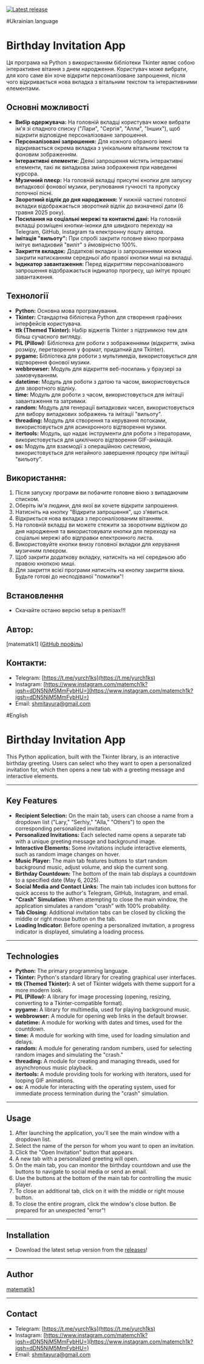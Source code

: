 [![Latest release](https://img.shields.io/badge/Release-click-labelColor=0000&logoColor=0eff0e)](https://github.com/matematik1/Birthday-invitation/releases/latest)

#Ukrainian language
# Birthday Invitation App

Ця програма на Python з використанням бібліотеки Tkinter являє собою інтерактивне вітання з днем народження. Користувач може вибрати, для кого саме він хоче відкрити персоналізоване запрошення, після чого відкривається нова вкладка з вітальним текстом та інтерактивними елементами.

## Основні можливості

* **Вибір одержувача:** На головній вкладці користувач може вибрати ім'я зі спадного списку ("Лари", "Сергія", "Алли", "Інших"), щоб відкрити відповідне персоналізоване запрошення.
* **Персоналізовані запрошення:** Для кожного обраного імені відкривається окрема вкладка з унікальним вітальним текстом та фоновим зображенням.
* **Інтерактивні елементи:** Деякі запрошення містять інтерактивні елементи, такі як випадкова зміна зображення при наведенні курсора.
* **Музичний плеєр:** На головній вкладці присутні кнопки для запуску випадкової фонової музики, регулювання гучності та пропуску поточної пісні.
* **Зворотний відлік до дня народження:** У нижній частині головної вкладки відображається зворотний відлік до визначеної дати (6 травня 2025 року).
* **Посилання на соціальні мережі та контактні дані:** На головній вкладці розміщені кнопки-іконки для швидкого переходу на Telegram, GitHub, Instagram та електронну пошту автора.
* **Імітація "вильоту":** При спробі закрити головне вікно програма імітує випадковий "виліт" з ймовірністю 100%.
* **Закриття вкладок:** Додаткові вкладки із запрошеннями можна закрити натисканням середньої або правої кнопки миші на вкладці.
* **Індикатор завантаження:** Перед відкриттям персоналізованого запрошення відображається індикатор прогресу, що імітує процес завантаження.

## Технології

* **Python:** Основна мова програмування.
* **Tkinter:** Стандартна бібліотека Python для створення графічних інтерфейсів користувача.
* **ttk (Themed Tkinter):** Набір віджетів Tkinter з підтримкою тем для більш сучасного вигляду.
* **PIL (Pillow):** Бібліотека для роботи з зображеннями (відкриття, зміна розміру, перетворення у формат, придатний для Tkinter).
* **pygame:** Бібліотека для роботи з мультимедіа, використовується для відтворення фонової музики.
* **webbrowser:** Модуль для відкриття веб-посилань у браузері за замовчуванням.
* **datetime:** Модуль для роботи з датою та часом, використовується для зворотного відліку.
* **time:** Модуль для роботи з часом, використовується для імітації завантаження та затримки.
* **random:** Модуль для генерації випадкових чисел, використовується для вибору випадкових зображень та імітації "вильоту".
* **threading:** Модуль для створення та керування потоками, використовується для асинхронного відтворення музики.
* **itertools:** Модуль, що надає інструменти для роботи з ітераторами, використовується для циклічного відтворення GIF-анімацій.
* **os:** Модуль для взаємодії з операційною системою, використовується для негайного завершення процесу при імітації "вильоту".

## Використання:

1.  Після запуску програми ви побачите головне вікно з випадаючим списком.
2.  Оберіть ім'я людини, для якої ви хочете відкрити запрошення.
3.  Натисніть на кнопку "Відкрити запрошення", що з'явиться.
4.  Відкриється нова вкладка з персоналізованим вітанням.
5.  На головній вкладці ви можете стежити за зворотним відліком до дня народження та використовувати кнопки для переходу на соціальні мережі або відправки електронного листа.
6.  Використовуйте кнопки внизу головної вкладки для керування музичним плеєром.
7.  Щоб закрити додаткову вкладку, натисніть на неї середньою або правою кнопкою миші.
8.  Для закриття всієї програми натисніть на кнопку закриття вікна. Будьте готові до несподіваної "помилки"!

## Встановлення
* Скачайте останю версію setup в релізах!!!

## Автор:

\[matematik1] ([GitHub профіль](https://github.com/matematik1))

## Контакти:

* Telegram: [https://t.me/yurch1ks](https://t.me/yurch1ks)
* Instagram: [https://www.instagram.com/matemch1k?igsh=dDN5NjM5MmFybHU=](https://www.instagram.com/matemch1k?igsh=dDN5NjM5MmFybHU=)
* Email: shmitayura@gmail.com

#English
# Birthday Invitation App

This Python application, built with the Tkinter library, is an interactive birthday greeting. Users can select who they want to open a personalized invitation for, which then opens a new tab with a greeting message and interactive elements.

---

## Key Features

* **Recipient Selection:** On the main tab, users can choose a name from a dropdown list ("Lary," "Serhiy," "Alla," "Others") to open the corresponding personalized invitation.
* **Personalized Invitations:** Each selected name opens a separate tab with a unique greeting message and background image.
* **Interactive Elements:** Some invitations include interactive elements, such as random image changes on hover.
* **Music Player:** The main tab features buttons to start random background music, adjust volume, and skip the current song.
* **Birthday Countdown:** The bottom of the main tab displays a countdown to a specified date (May 6, 2025).
* **Social Media and Contact Links:** The main tab includes icon buttons for quick access to the author's Telegram, GitHub, Instagram, and email.
* **"Crash" Simulation:** When attempting to close the main window, the application simulates a random "crash" with 100% probability.
* **Tab Closing:** Additional invitation tabs can be closed by clicking the middle or right mouse button on the tab.
* **Loading Indicator:** Before opening a personalized invitation, a progress indicator is displayed, simulating a loading process.

---

## Technologies

* **Python:** The primary programming language.
* **Tkinter:** Python's standard library for creating graphical user interfaces.
* **ttk (Themed Tkinter):** A set of Tkinter widgets with theme support for a more modern look.
* **PIL (Pillow):** A library for image processing (opening, resizing, converting to a Tkinter-compatible format).
* **pygame:** A library for multimedia, used for playing background music.
* **webbrowser:** A module for opening web links in the default browser.
* **datetime:** A module for working with dates and times, used for the countdown.
* **time:** A module for working with time, used for loading simulation and delays.
* **random:** A module for generating random numbers, used for selecting random images and simulating the "crash."
* **threading:** A module for creating and managing threads, used for asynchronous music playback.
* **itertools:** A module providing tools for working with iterators, used for looping GIF animations.
* **os:** A module for interacting with the operating system, used for immediate process termination during the "crash" simulation.

---

## Usage

1.  After launching the application, you'll see the main window with a dropdown list.
2.  Select the name of the person for whom you want to open an invitation.
3.  Click the "Open Invitation" button that appears.
4.  A new tab with a personalized greeting will open.
5.  On the main tab, you can monitor the birthday countdown and use the buttons to navigate to social media or send an email.
6.  Use the buttons at the bottom of the main tab for controlling the music player.
7.  To close an additional tab, click on it with the middle or right mouse button.
8.  To close the entire program, click the window's close button. Be prepared for an unexpected "error"!

---

## Installation

* Download the latest setup version from the [releases](https://github.com/matematik1/Birthday_invitation/releases)!

---

## Author

[matematik1](https://github.com/matematik1)

---

## Contact

* Telegram: [https://t.me/yurch1ks](https://t.me/yurch1ks)
* Instagram: [https://www.instagram.com/matemch1k?igsh=dDN5NjM5MmFybHU=](https://www.instagram.com/matemch1k?igsh=dDN5NjM5MmFybHU=)
* Email: shmitayura@gmail.com
